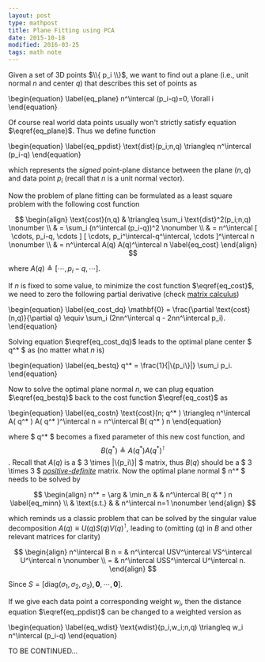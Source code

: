 ```yaml
---
layout: post
type: mathpost
title: Plane Fitting using PCA
date: 2015-10-18
modified: 2016-03-25
tags: math note
---
```


Given a set of 3D points $\\{ p_i \\}$, we want to find out a plane (i.e., unit normal $n$ and center $q$) that describes this set of points as

\begin{equation} \label{eq_plane}
n^\intercal (p_i-q)=0, \forall i
\end{equation}

Of course real world data points usually won't strictly satisfy equation $\eqref{eq_plane}$. Thus we define function

\begin{equation} \label{eq_ppdist}
\text{dist}(p_i;n,q) \triangleq n^\intercal (p_i-q)
\end{equation}

which represents the *signed* point-plane distance between the plane $(n,q)$ and data point $p_i$ (recall that $n$ is a unit normal vector).

Now the problem of plane fitting can be formulated as a least square problem with the following cost function

$$
\begin{align}
\text{cost}(n,q) & \triangleq \sum_i \text{dist}^2(p_i;n,q) \nonumber \\
				 & = \sum_i (n^\intercal (p_i-q))^2 \nonumber \\
				 & = n^\intercal [ \cdots, p_i-q, \cdots ] [ \cdots, p_i^\intercal-q^\intercal, \cdots ]^\intercal n \nonumber \\
				 & = n^\intercal A(q) A(q)^\intercal n \label{eq_cost}
\end{align}
$$

where $A(q) \triangleq [\cdots, p_i-q, \cdots]$.

If $n$ is fixed to some value, to minimize the cost function $\eqref{eq_cost}$, we need to zero the following partial derivative (check [matrix calculus](https://en.wikipedia.org/wiki/Matrix_calculus))

\begin{equation} \label{eq_cost_dq}
\mathbf{0} = \frac{\partial \text{cost}(n,q)}{\partial q} \equiv \sum_i (2nn^\intercal q - 2nn^\intercal p_i).
\end{equation}

Solving equation $\eqref{eq_cost_dq}$ leads to the optimal plane center $ q^* $ as (no matter what $n$ is)

\begin{equation} \label{eq_bestq}
q^* = \frac{1}{|\\{p_i\\}|} \sum_i p_i.
\end{equation}


Now to solve the optimal plane normal $n$, we can plug equation $\eqref{eq_bestq}$ back to the cost function $\eqref{eq_cost}$ as

\begin{equation} \label{eq_costn}
\text{cost}(n; q^* ) \triangleq n^\intercal A( q^* ) A( q^* )^\intercal n = n^\intercal B( q^* ) n
\end{equation}

where $ q^* $ becomes a fixed parameter of this new cost function, and $$ B(q^* ) \triangleq A( q^* ) A( q^* )^\intercal $$.
Recall that $A(q)$ is a $ 3 \times |\\{p_i\\}| $ matrix, thus $B(q)$ should be a $ 3 \times 3 $ [*positive-definite*](https://en.wikipedia.org/wiki/Positive-definite_matrix) matrix. Now the optimal plane normal $ n^* $ needs to be solved by

$$
\begin{align}
n^* = \arg & \min_n 	 & & n^\intercal B( q^* ) n \label{eq_minn} \\
		   & \text{s.t.} & & n^\intercal n=1 \nonumber
\end{align}
$$

which reminds us a classic problem that can be solved by the singular value decomposition $A(q) \equiv U(q)S(q)V(q)^\intercal$, leading to (omitting $(q)$ in $B$ and other relevant matrices for clarity)

$$
\begin{align}
n^\intercal B n = & n^\intercal USV^\intercal VS^\intercal U^\intercal n \nonumber \\
				= & n^\intercal USS^\intercal U^\intercal n.
\end{align}
$$

Since $S=[\text{diag}(\sigma_1,\sigma_2,\sigma_3), \mathbf{0},\cdots,\mathbf{0}]$.

If we give each data point a corresponding weight $w_i$, then the distance equation $\eqref{eq_ppdist}$ can be changed to a weighted version as

\begin{equation} \label{eq_wdist}
\text{wdist}(p_i,w_i;n,q) \triangleq w_i n^\intercal (p_i-q)
\end{equation}

TO BE CONTINUED...